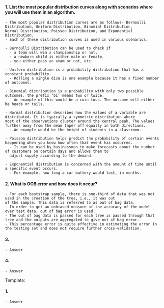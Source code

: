 #### 1. List the most popular distribution curves along with scenarios where you will use them in an algorithm.
    - The most popular distribution curves are as follows- Bernoulli Distribution, Uniform Distribution, Binomial Distribution, 
    Normal Distribution, Poisson Distribution, and Exponential Distribution.
    - Each of these distribution curves is used in various scenarios.

    - Bernoulli Distribution can be used to check if 
      - a team will win a championship or not, 
      - a newborn child is either male or female, 
      - you either pass an exam or not, etc.

    - Uniform distribution is a probability distribution that has a constant probability. 
      - Rolling a single dice is one example because it has a fixed number of outcomes.

    - Binomial distribution is a probability with only two possible outcomes, the prefix ‘bi’ means two or twice. 
      - An example of this would be a coin toss. The outcome will either be heads or tails.

    - Normal distribution describes how the values of a variable are distributed. It is typically a symmetric distribution where 
    most of the observations cluster around the central peak. The values further away from the mean taper off equally in both directions. 
      - An example would be the height of students in a classroom.

    - Poisson distribution helps predict the probability of certain events happening when you know how often that event has occurred. 
      - It can be used by businessmen to make forecasts about the number of customers on certain days and allows them to 
      adjust supply according to the demand.

    - Exponential distribution is concerned with the amount of time until a specific event occurs. 
      - For example, how long a car battery would last, in months.
    
#### 2. What is OOB error and how does it occur? 
    - For each bootstrap sample, there is one-third of data that was not used in the creation of the tree, i.e., it was out 
    of the sample. This data is referred to as out of bag data. 
    - In order to get an unbiased measure of the accuracy of the model over test data, out of bag error is used. 
    - The out of bag data is passed for each tree is passed through that tree and the outputs are aggregated to give out of bag error. 
    - This percentage error is quite effective in estimating the error in the testing set and does not require further cross-validation. 

    
#### 3. 
    - Answer
    
#### 4. 
    - Answer
    
    
Template:
#### 1. 
    - Answer
    
